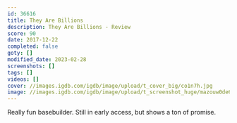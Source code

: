 ```yaml
---
id: 36616
title: They Are Billions
description: They Are Billions - Review
score: 90
date: 2017-12-22
completed: false
goty: []
modified_date: 2023-02-28
screenshots: []
tags: []
videos: []
cover: //images.igdb.com/igdb/image/upload/t_cover_big/co1n7h.jpg
image: //images.igdb.com/igdb/image/upload/t_screenshot_huge/mazouw0de6g6sl5stzso.jpg
---
```

Really fun basebuilder. Still in early access, but shows a ton of promise.